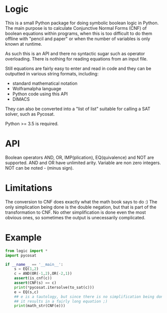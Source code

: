 # Logic

This is a small Python package for doing symbolic boolean logic in Python. The main purpose is to calculate Conjunctive Normal Forms (CNF) of boolean equations within programs, when this is too difficult to do them offline with "pencil and paper" or when the number of variables is only known at runtime.

As such this is an API and there no syntactic sugar such as operator overloading. There is nothing for reading equations from an input file.

Still equations are fairly easy to enter and read in code and they can be outputted in various string formats, including:
- standard mathematical notation
- Wolframalpha language
- Python code using this API
- DIMACS

They can also be converted into a "list of list" suitable for calling a SAT solver, such as Pycosat.

Python >= 3.5 is required.

# API

Boolean operators AND, OR, IMP(plication), EQ(quivalence) and NOT are supported. AND and OR have unlimited arity. Variable are non zero integers. NOT can be noted - (minus sign).

# Limitations

The conversion to CNF does exactly what the math book says to do :)
The only simplication being done is the double negation, but that is part of the transformation to CNF.
No other simplification is done even the most obvious ones, so sometimes the output is unecessarily complicated.

# Example

```python
from logic import *
import pycosat

if __name__ == '__main__':
    s = EQ(1,2)
    c = AND(OR(-1,2),OR(-2,1))
    assert(is_cnf(c))
    assert(CNF(s) == c)
    print(*pycosat.itersolve(to_sat(c)))
    e = EQ(s,c)
    ## e is a tautology, but since there is no simplification being done
    ## it results in a fairly long equation ;)
    print(math_str(CNF(e)))
```

